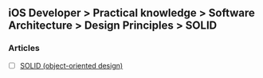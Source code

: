 ## iOS Developer > Practical knowledge > Software Architecture > Design Principles > SOLID

### Articles
- [ ] [SOLID (object-oriented design)](https://en.wikipedia.org/wiki/SOLID_(object-oriented_design))


